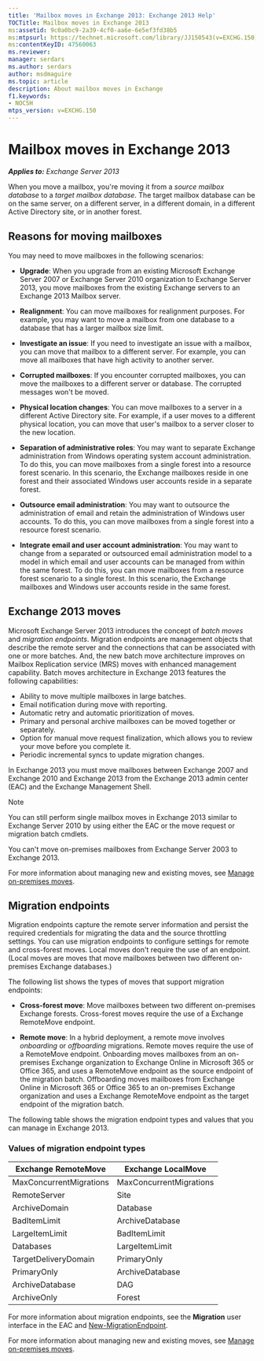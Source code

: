 ```yaml
---
title: 'Mailbox moves in Exchange 2013: Exchange 2013 Help'
TOCTitle: Mailbox moves in Exchange 2013
ms:assetid: 9c0a0bc9-2a39-4cf0-aa6e-6e5ef3fd38b5
ms:mtpsurl: https://technet.microsoft.com/library/JJ150543(v=EXCHG.150)
ms:contentKeyID: 47560063
ms.reviewer: 
manager: serdars
ms.author: serdars
author: msdmaguire
ms.topic: article
description: About mailbox moves in Exchange
f1.keywords:
- NOCSH
mtps_version: v=EXCHG.150
---
```


# Mailbox moves in Exchange 2013

_**Applies to:** Exchange Server 2013_

When you move a mailbox, you're moving it from a _source mailbox database_ to a _target mailbox database_. The target mailbox database can be on the same server, on a different server, in a different domain, in a different Active Directory site, or in another forest.

## Reasons for moving mailboxes

You may need to move mailboxes in the following scenarios:

- **Upgrade**: When you upgrade from an existing Microsoft Exchange Server 2007 or Exchange Server 2010 organization to Exchange Server 2013, you move mailboxes from the existing Exchange servers to an Exchange 2013 Mailbox server.

- **Realignment**: You can move mailboxes for realignment purposes. For example, you may want to move a mailbox from one database to a database that has a larger mailbox size limit.

- **Investigate an issue**: If you need to investigate an issue with a mailbox, you can move that mailbox to a different server. For example, you can move all mailboxes that have high activity to another server.

- **Corrupted mailboxes**: If you encounter corrupted mailboxes, you can move the mailboxes to a different server or database. The corrupted messages won't be moved.

- **Physical location changes**: You can move mailboxes to a server in a different Active Directory site. For example, if a user moves to a different physical location, you can move that user's mailbox to a server closer to the new location.

- **Separation of administrative roles**: You may want to separate Exchange administration from Windows operating system account administration. To do this, you can move mailboxes from a single forest into a resource forest scenario. In this scenario, the Exchange mailboxes reside in one forest and their associated Windows user accounts reside in a separate forest.

- **Outsource email administration**: You may want to outsource the administration of email and retain the administration of Windows user accounts. To do this, you can move mailboxes from a single forest into a resource forest scenario.

- **Integrate email and user account administration**: You may want to change from a separated or outsourced email administration model to a model in which email and user accounts can be managed from within the same forest. To do this, you can move mailboxes from a resource forest scenario to a single forest. In this scenario, the Exchange mailboxes and Windows user accounts reside in the same forest.

## Exchange 2013 moves

Microsoft Exchange Server 2013 introduces the concept of _batch moves_ and _migration endpoints_. Migration endpoints are management objects that describe the remote server and the connections that can be associated with one or more batches. And, the new batch move architecture improves on Mailbox Replication service (MRS) moves with enhanced management capability. Batch moves architecture in Exchange 2013 features the following capabilities:

- Ability to move multiple mailboxes in large batches.
- Email notification during move with reporting.
- Automatic retry and automatic prioritization of moves.
- Primary and personal archive mailboxes can be moved together or separately.
- Option for manual move request finalization, which allows you to review your move before you complete it.
- Periodic incremental syncs to update migration changes.

In Exchange 2013 you must move mailboxes between Exchange 2007 and Exchange 2010 and Exchange 2013 from the Exchange 2013 admin center (EAC) and the Exchange Management Shell.

> [!NOTE]
> You can still perform single mailbox moves in Exchange 2013 similar to Exchange Server 2010 by using either the EAC or the move request or migration batch cmdlets.
>
> You can't move on-premises mailboxes from Exchange Server 2003 to Exchange 2013.

For more information about managing new and existing moves, see [Manage on-premises moves](manage-on-premises-moves-exchange-2013-help.md).

## Migration endpoints

Migration endpoints capture the remote server information and persist the required credentials for migrating the data and the source throttling settings. You can use migration endpoints to configure settings for remote and cross-forest moves. Local moves don't require the use of an endpoint. (Local moves are moves that move mailboxes between two different on-premises Exchange databases.)

The following list shows the types of moves that support migration endpoints:

- **Cross-forest move**: Move mailboxes between two different on-premises Exchange forests. Cross-forest moves require the use of a Exchange RemoteMove endpoint.

- **Remote move**: In a hybrid deployment, a remote move involves _onboarding_ or _offboarding_ migrations. Remote moves require the use of a RemoteMove endpoint. Onboarding moves mailboxes from an on-premises Exchange organization to Exchange Online in Microsoft 365 or Office 365, and uses a RemoteMove endpoint as the source endpoint of the migration batch. Offboarding moves mailboxes from Exchange Online in Microsoft 365 or Office 365 to an on-premises Exchange organization and uses a Exchange RemoteMove endpoint as the target endpoint of the migration batch.

The following table shows the migration endpoint types and values that you can manage in Exchange 2013.

### Values of migration endpoint types

|Exchange RemoteMove|Exchange LocalMove|
|---|---|
|MaxConcurrentMigrations|MaxConcurrentMigrations|
|RemoteServer|Site|
|ArchiveDomain|Database|
|BadItemLimit|ArchiveDatabase|
|LargeItemLimit|BadItemLimit|
|Databases|LargeItemLimit|
|TargetDeliveryDomain|PrimaryOnly|
|PrimaryOnly|ArchiveDatabase|
|ArchiveDatabase|DAG|
|ArchiveOnly|Forest|

For more information about migration endpoints, see the **Migration** user interface in the EAC and [New-MigrationEndpoint](/powershell/module/exchange/New-MigrationEndpoint).

For more information about managing new and existing moves, see [Manage on-premises moves](manage-on-premises-moves-exchange-2013-help.md).
